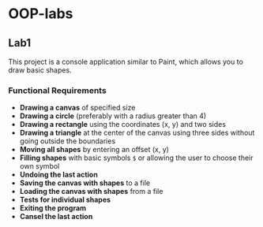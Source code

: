 # OOP-labs

## Lab1

This project is a console application similar to Paint, which allows you to draw basic shapes.

### Functional Requirements

- **Drawing a canvas** of specified size
- **Drawing a circle** (preferably with a radius greater than 4)
- **Drawing a rectangle** using the coordinates (x, y) and two sides
- **Drawing a triangle** at the center of the canvas using three sides without going outside the boundaries
- **Moving all shapes** by entering an offset (x, y)
- **Filling shapes** with basic symbols `$` or allowing the user to choose their own symbol
- **Undoing the last action**
- **Saving the canvas with shapes** to a file
- **Loading the canvas with shapes** from a file
- **Tests for individual shapes**
- **Exiting the program**
- **Cansel the last action**

